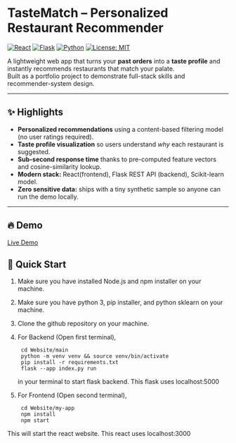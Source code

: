 
# TasteMatch – Personalized Restaurant Recommender
[![React](https://img.shields.io/badge/frontend-react-blue?logo=react)](#)
[![Flask](https://img.shields.io/badge/backend-flask-black?logo=flask)](#)
[![Python](https://img.shields.io/badge/ML-scikit--learn-yellow?logo=python)](#)
[![License: MIT](https://img.shields.io/badge/license-MIT-green)](#)

A lightweight web app that turns your **past orders** into a **taste profile** and instantly recommends restaurants that match your palate.  
Built as a portfolio project to demonstrate full-stack skills and recommender-system design.

---

## ✨ Highlights
- **Personalized recommendations** using a content-based filtering model (no user ratings required).  
- **Taste profile visualization** so users understand *why* each restaurant is suggested.  
- **Sub-second response time** thanks to pre-computed feature vectors and cosine-similarity lookup.  
- **Modern stack:** React(frontend), Flask REST API (backend), Scikit-learn model.  
- **Zero sensitive data:** ships with a tiny synthetic sample so anyone can run the demo locally.

---

## 🔥 Demo
<!-- Replace with your own links / GIFs -->
[Live Demo](assets/demo.gif)


## 🚀 Quick Start

1. Make sure you have installed Node.js and npm installer on your machine.

2. Make sure you have python 3, pip installer, and python sklearn on your machine.

3. Clone the github repository on your machine.

4. For Backend (Open first terminal), 

        cd Website/main
        python -m venv venv && source venv/bin/activate
        pip install -r requirements.txt
        flask --app index.py run
        
   in your terminal to start flask backend. This flask uses localhost:5000 
   
5. For Frontend (Open second terminal), 
  
        cd Website/my-app
        npm install
        npm start
        
  This will start the react website. This react uses localhost:3000 
  
